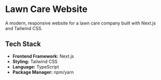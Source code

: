# Lawn Care Website

A modern, responsive website for a lawn care company built with Next.js and Tailwind CSS.

## Tech Stack

- **Frontend Framework:** Next.js
- **Styling:** Tailwind CSS
- **Language:** TypeScript
- **Package Manager:** npm/yarn

